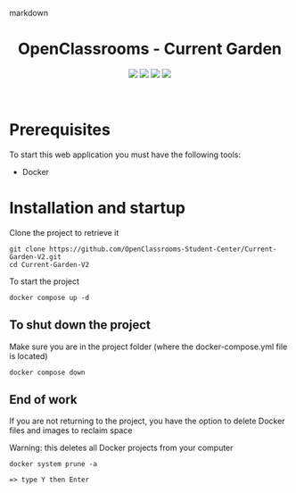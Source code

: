 markdown<div align="center">

# OpenClassrooms - Current Garden
</div>

<p align="center">
    <img src="https://img.shields.io/badge/MariaDB-v11.7.2-blue">
    <img src="https://img.shields.io/badge/Symfony-v6.2-blue">
    <img src="https://img.shields.io/badge/Angular-v15.2.0-blue">
    <img src="https://img.shields.io/badge/docker--build-passing-brightgreen">
  <br><br><br>
</p>

# Prerequisites
To start this web application you must have the following tools:
- Docker

# Installation and startup
Clone the project to retrieve it
``` 
git clone https://github.com/OpenClassrooms-Student-Center/Current-Garden-V2.git
cd Current-Garden-V2
```
To start the project
```
docker compose up -d
```


## To shut down the project
Make sure you are in the project folder (where the docker-compose.yml file is located)

```
docker compose down
```

## End of work
If you are not returning to the project, you have the option to delete Docker files and images to reclaim space

Warning: this deletes all Docker projects from your computer

```
docker system prune -a

=> type Y then Enter
```